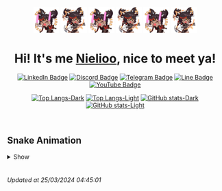 
<div align="center">
  <img src="https://github.com/Nielioo/Nielioo/blob/main/Assets/Raw/XinyanCheer.gif" width="12%"/>
  <img src="https://github.com/Nielioo/Nielioo/blob/main/Assets/Raw/XinyanGuitar.gif" width="12%"/>
  <img src="https://github.com/Nielioo/Nielioo/blob/main/Assets/Raw/XinyanCheer.gif" width="12%"/>
  <img src="https://github.com/Nielioo/Nielioo/blob/main/Assets/Raw/XinyanGuitar.gif" width="12%"/>
  <img src="https://github.com/Nielioo/Nielioo/blob/main/Assets/Raw/XinyanCheer.gif" width="12%"/>
  <img src="https://github.com/Nielioo/Nielioo/blob/main/Assets/Raw/XinyanGuitar.gif" width="12%"/>

# Hi! It's me [Nielioo](https://www.linkedin.com/in/daniel-aprillio/), nice to meet ya!

[![LinkedIn Badge](https://img.shields.io/badge/LinkedIn-0077B5?style=for-the-badge&logo=linkedin&logoColor=white)](https://www.linkedin.com/in/daniel-aprillio/)
[![Discord Badge](https://img.shields.io/badge/Discord-7289DA?style=for-the-badge&logo=discord&logoColor=white)](https://discord.com/users/551736880014819329)
[![Telegram Badge](https://img.shields.io/badge/Telegram-2CA5E0?style=for-the-badge&logo=telegram&logoColor=white)](https://t.me/Nielioo)
[![Line Badge](https://img.shields.io/badge/Line-00C300?style=for-the-badge&logo=line&logoColor=white)](https://line.me/ti/p/~daniel_aprillio)
[![YouTube Badge](https://img.shields.io/badge/YouTube-FF0000?style=for-the-badge&logo=youtube&logoColor=white)](https://youtube.com/Nielio?sub_confirmation=1)

[![Top Langs-Dark](https://custom-github-readme-stats.vercel.app/api/top-langs/?username=nielioo&layout=compact&theme=slateorange&bg_color=00000000&hide=jupyter%20notebook#gh-dark-mode-only)](https://github.com/Nielioo#gh-dark-mode-only)
[![Top Langs-Light](https://custom-github-readme-stats.vercel.app/api/top-langs/?username=nielioo&layout=compact&theme=buefy&bg_color=00000000&hide=jupyter%20notebook#gh-light-mode-only)](https://github.com/Nielioo#gh-light-mode-only)
[![GitHub stats-Dark](https://custom-github-readme-stats.vercel.app/api?username=nielioo&show_icons=true&theme=slateorange&bg_color=00000000&hide_title=true#gh-dark-mode-only)](https://github.com/Nielioo#gh-dark-mode-only)
[![GitHub stats-Light](https://custom-github-readme-stats.vercel.app/api?username=nielioo&show_icons=true&theme=buefy&bg_color=00000000&hide_title=true#gh-light-mode-only)](https://github.com/Nielioo#gh-light-mode-only)

</div>
<br/>

## Snake Animation

<details> 
  <summary>Show</summary>
  <picture>
    <source media="(prefers-color-scheme: dark)" srcset="https://raw.githubusercontent.com/Nielioo/Nielioo/snake-svg-animation-output/grid-snake-dark.svg" />
    <source media="(prefers-color-scheme: light)" srcset="https://raw.githubusercontent.com/Nielioo/Nielioo/snake-svg-animation-output/grid-snake-light.svg" />
    <img alt="GitHub contribution animation" src="https://raw.githubusercontent.com/Nielioo/Nielioo/snake-svg-animation-output/grid-snake.svg" />
  </picture>
</details>
<br/>
  
<h6>
  Updated at 25/03/2024 04:45:01
</h6>

